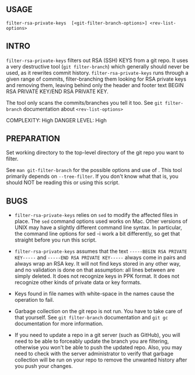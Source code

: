 USAGE
-----
```
filter-rsa-private-keys  [<git-filter-branch-options>] <rev-list-options>
```

INTRO
-----
```filter-rsa-private-keys``` filters out RSA (SSH) KEYS from a git repo.  It uses a very destructive tool
(```git filter-branch```) which generally should never be used, as it rewrites commit history.
```filter-rsa-private-keys``` runs through a given range of commits, filter-branching them looking for RSA private keys
and removing them, leaving behind only the header and footer text BEGIN RSA PRIVATE KEY/END RSA PRIVATE KEY.

The tool only scans the commits/branches you tell it too. See ```git filter-branch``` documentation about
```<rev-list-options>```

COMPLEXITY: High
DANGER LEVEL: High

PREPARATION
-----------
Set working directory to the top-level directory of the git repo you want to filter.

See ```man git-filter-branch``` for the possible options and use of <rev-list-options>.
This tool primarily depends on ```--tree-filter```.  If you don't know what that is, you
should NOT be reading this or using this script.

BUGS
----
- ```filter-rsa-private-keys``` relies on ```sed``` to modify the affected files in place. The ```sed``` command options
used works on Mac.  Other versions of UNIX may have a slightly different command line syntax. In particular,
the command line options for sed -i work a bit differently, so get that straight before you run this script.

- ```filter-rsa-private-keys``` assumes that the text ```-----BEGIN RSA PRIVATE KEY-----``` and ```-----END RSA PRIVATE KEY-----```
always come in pairs and always wrap an RSA key.  It will not find keys stored in any other way, and no
validation is done on that assumption: all lines between are simply deleted. It does not recognize
keys in PPK format. It does not recognize other kinds of private data or key formats.

- Keys found in file names with white-space in the names cause the operation to fail.

- Garbage collection on the git repo is not run. You have to take care of that yourself. See
```git filter-branch``` documentation and ```git gc``` documentation for more information.

- If you need to update a repo in a git server (such as GitHub), you will need to be able to forceably
update the branch you are filtering, otherwise you won't be able to push the updated repo. Also, you may
need to check with the server administrator to verify that garbage collection will be run on your repo to
remove the unwanted history after you push your changes.
